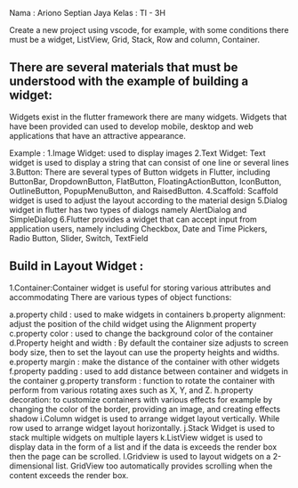 Nama : Ariono Septian Jaya
Kelas : TI - 3H

Create a new project using vscode, for example, with some conditions there must be a widget, ListView, Grid, Stack, Row and column, Container.

## There are several materials that must be understood with the example of building a widget:
Widgets exist in the flutter framework there are many widgets. Widgets that have been provided can
used to develop mobile, desktop and web applications that have an attractive appearance.

Example :
1.Image Widget: used to display images
2.Text Widget: Text widget is used to display a string that can consist of one line or several lines
3.Button: There are several types of Button widgets in Flutter, including ButtonBar, DropdownButton, FlatButton, FloatingActionButton, IconButton, OutlineButton, PopupMenuButton, and RaisedButton.
4.Scaffold: Scaffold widget is used to adjust the layout according to the material design
5.Dialog widget in flutter has two types of dialogs namely AlertDialog and SimpleDialog
6.Flutter provides a widget that can accept input from application users, namely
including Checkbox, Date and Time Pickers, Radio Button, Slider, Switch, TextField

## Build in Layout Widget :
1.Container:Container widget is useful for storing various attributes and accommodating
There are various types of object functions:

a.property child : used to make widgets in containers
b.property alignment: adjust the position of the child widget using the Alignment property
c.property color : used to change the background color of the container
d.Property height and width : By default the container size adjusts to
screen body size, then to set the layout can use the property
heights and widths.
e.property margin : make the distance of the container with other widgets
f.property padding : used to add distance between container and
widgets in the container
g.property transform : function to rotate the container with
perform from various rotating axes such as X, Y, and Z.
h.property decoration: to customize containers with various effects
for example by changing the color of the border, providing an image, and creating effects
shadow
i.Column widget is used to arrange widget layout vertically. While row
used to arrange widget layout horizontally.
j.Stack Widget is used to stack multiple widgets on multiple layers
k.ListView widget is used to display data in the form of a list and if the data is
exceeds the render box then the page can be scrolled.
l.Gridview is used to layout widgets on a 2-dimensional list. GridView too
automatically provides scrolling when the content exceeds the render box.